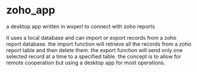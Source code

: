 zoho_app
========

a desktop app written in wxperl to connect with zoho reports

it uses a local database and can import or export records
from a zoho report database.  the import function will
retrieve all the records from a zoho report table and then
delete them. the export function will send only one selected
record at a time to a specified table.  the concept is
to allow for remote cooperation but using a desktop app
for most operations.
